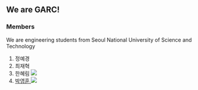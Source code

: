 ## We are GARC!

### Members
We are engineering students from Seoul National University of Science and Technology

1. 정예경 
2. 최재혁 
3. 한혜림 <a href="https://github.com/hyeeee14"><img src="https://img.shields.io/badge/GitHub-181717?style=flat&logo=GitHub&logoColor=white"/>
4. 박영훈 <a href="https://github.com/robot-is-my-life"><img src="https://img.shields.io/badge/GitHub-181717?style=flat&logo=GitHub&logoColor=white"/>


